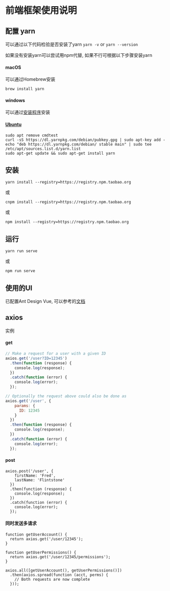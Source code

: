 # 前端框架使用说明
## 配置 yarn
可以通过以下代码检验是否安装了yarn
`yarn -v` or `yarn --version`

如果没有安装yarn可以尝试用npm代替, 如果不行可根据以下步骤安装yarn

#### macOS
可以通过Homebrew安装
```
brew install yarn
```


#### windows
可以通过[安装程序](https://yarnpkg.com/latest.msi)安装

#### [Ubuntu](https://yarnpkg.com/zh-Hans/docs/install#debian-stable)
```
sudo apt remove cmdtest
curl -sS https://dl.yarnpkg.com/debian/pubkey.gpg | sudo apt-key add -
echo "deb https://dl.yarnpkg.com/debian/ stable main" | sudo tee /etc/apt/sources.list.d/yarn.list
sudo apt-get update && sudo apt-get install yarn
```

## 安装

`yarn install --registry=https://registry.npm.taobao.org`

或

`cnpm install --registry=https://registry.npm.taobao.org`

或

`npm install --registry=https://registry.npm.taobao.org`

## 运行
`yarn run serve`

或

`npm run serve`

## 使用的UI

已配置Ant Design Vue, 可以参考的[文档](https://vue.ant.design/docs/vue/introduce-cn/)


## axios
实例
#### get
```js
// Make a request for a user with a given ID
axios.get('/user?ID=12345')
  .then(function (response) {
    console.log(response);
  })
  .catch(function (error) {
    console.log(error);
  });

// Optionally the request above could also be done as
axios.get('/user', {
    params: {
      ID: 12345
    }
  })
  .then(function (response) {
    console.log(response);
  })
  .catch(function (error) {
    console.log(error);
  });
```
#### post
```
axios.post('/user', {
    firstName: 'Fred',
    lastName: 'Flintstone'
  })
  .then(function (response) {
    console.log(response);
  })
  .catch(function (error) {
    console.log(error);
  });
```
#### 同时发送多请求
```
function getUserAccount() {
  return axios.get('/user/12345');
}

function getUserPermissions() {
  return axios.get('/user/12345/permissions');
}

axios.all([getUserAccount(), getUserPermissions()])
  .then(axios.spread(function (acct, perms) {
    // Both requests are now complete
  }));
```
